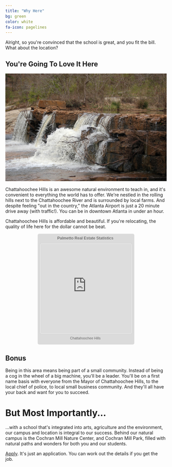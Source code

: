 ```yaml
---
title: "Why Here"
bg: green
color: white
fa-icon: pagelines
---
```

Alright, so you're convinced that the school is great, and you fit the bill. What about the location?

## **You're Going To Love It Here**
<img class="row full column"  src="cm.jpg" alt="Our Campus" title="Our Campus" />

Chattahoochee Hills is an awesome natural environment to teach in, and it's convenient to everything the world has to offer. We're nestled in the rolling hills next to the Chattahoochee River and is surrounded by local farms. And despite feeling "out in the country," the Atlanta Airport is just a 20 minute drive away (with traffic!). You can be in downtown Atlanta in under an hour.

Chattahoochee Hills is affordable and beautiful. If you're relocating, the quality of life here for the dollar cannot be beat.


<div class="zillow-widget regional-home-values" style="box-sizing: content-box;width:290px;height:345px;background:#dbdbdb;padding:0 6px;margin:1em auto;font: normal normal normal 8pt verdana,arial,sans-serif;line-height: 13px;border-radius: 5px;webkit-border-radius:5px;"><div style="width:286px;padding:7px 0;text-align:center;"><a pageType="GEO_FACTS" absolute="true" style="display:block;font-weight:bold;font-size:12px;color:#666666;text-decoration:none;line-height:1.2em;text-shadow: 0 1px #fff;" href="http://www.zillow.com/local-info/GA-Palmetto/r_33309?" class="widget-header" target="_blank"><span class="region">Palmetto</span> Real Estate Statistics</a></div><div style="width:286px;height:280px;text-align:center;font-family:verdana,arial,sans-serif;font-size:10px;background-color:#f4f4f4;border-radius: 5px; border: 1px solid;border-color:#cccccc;webkit-border-radius: 5px;padding: 1px;"><iframe scrolling="no" src="http://www.zillow.com/widgets/geo/RegionalStatsWidget.htm?cs=3&did=rsw-wide&dys=2&mt=34&rid=33309&sid=16&type=iframe&wtype=rhv&skinnyWidget=true&textcolor=666666&backgroundColor=f4f4f4" width="286" frameborder="0" height="280"></iframe></div><div style="width:286px;float:left;margin:0;padding:4px 0 0;"><div style="font-size:11px;text-align:center;margin:2px 0;padding:0;line-height:1.2em;"><div style="#position:relative;height:15px;"><div style="#position:absolute;#top:50%;vertical-align:middle;"><div style="#position:relative;#top:-50%;#left:-50%;"><span id="widgetFooterLink" class="regionBasedLink"><a href="http://www.zillow.com/homes/for_sale/days_sort/33.605684,-84.622622,33.509554,-84.767504_rect/12_zm/" target="_blank" style="color:#666666;font-size:8pt;font-weight:normal;font-style:normal;text-decoration:none;"><span class="region">Chattahoochee Hills </span></a></span></div></div></div></div></div></div>

## Bonus

Being in this area means being part of a small community. Instead of being a cog in the wheel of a big machine, you'll be a leader. You'll be on a first name basis with everyone from the Mayor of Chattahoochee Hills, to the local chief of police, to local small business community. And they'll all have your back and want for you to succeed.

# But Most Importantly...

...with a school that's integrated into arts, agriculture and the environment, our campus and location is integral to our success. Behind our natural campus is the Cochran Mill Nature Center, and Cochran Mill Park, filled with natural paths and wonders for both you and our students.



[Apply](https://screendoor.dobt.co/chattahoochee-hills-charter-school/principal-application). It's just an application. You can work out the details if you get the job.
